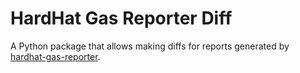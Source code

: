 # HardHat Gas Reporter Diff

A Python package that allows making diffs for reports generated by [hardhat-gas-reporter](https://github.com/cgewecke/hardhat-gas-reporter).
